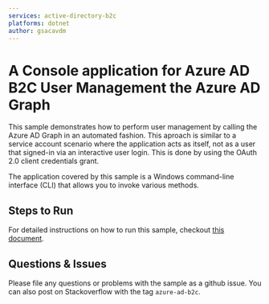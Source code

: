 ```yaml
---
services: active-directory-b2c
platforms: dotnet
author: gsacavdm
---
```


# A Console application for Azure AD B2C User Management the Azure AD Graph
This sample demonstrates how to perform user management by calling the Azure AD Graph in an automated fashion. This aproach is similar to a service account scenario where the application acts as itself, not as a user that signed-in via an interactive user login. This is done by using the OAuth 2.0 client credentials grant.

The application covered by this sample is a Windows command-line interface (CLI) that allows you to invoke various methods.

## Steps to Run
For detailed instructions on how to run this sample, checkout [this document](https://docs.microsoft.com/azure/active-directory-b2c/active-directory-b2c-devquickstarts-graph-dotnet).

## Questions & Issues
Please file any questions or problems with the sample as a github issue.  You can also post on Stackoverflow with the tag `azure-ad-b2c`.
